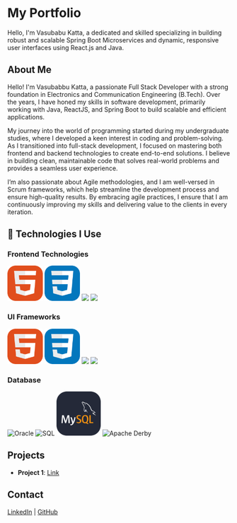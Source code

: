 # My Portfolio
Hello, I'm Vasubabu Katta, a dedicated and skilled specializing in building robust and scalable Spring Boot Microservices and dynamic, responsive user interfaces using React.js and Java.

## About Me
Hello! I'm Vasubabbu Katta, a passionate Full Stack Developer with a strong foundation in Electronics and Communication Engineering (B.Tech). Over the years, I have honed my skills in software development, primarily working with Java, ReactJS, and Spring Boot to build scalable and efficient applications.

My journey into the world of programming started during my undergraduate studies, where I developed a keen interest in coding and problem-solving. As I transitioned into full-stack development, I focused on mastering both frontend and backend technologies to create end-to-end solutions. I believe in building clean, maintainable code that solves real-world problems and provides a seamless user experience.

I’m also passionate about Agile methodologies, and I am well-versed in Scrum frameworks, which help streamline the development process and ensure high-quality results. By embracing agile practices, I ensure that I am continuously improving my skills and delivering value to the clients in every iteration.

## 🚀 Technologies I Use

### Frontend Technologies  
<p align="left">
  <img src="https://github.com/tandpfun/skill-icons/blob/main/icons/HTML.svg" width="80">
  <img src="https://github.com/tandpfun/skill-icons/blob/main/icons/CSS.svg" width="80">
  <img src="https://upload.wikimedia.org/wikipedia/commons/6/6a/JavaScript-logo.png" width="80">
  <img src="https://upload.wikimedia.org/wikipedia/commons/a/a7/React-icon.svg" width="80">
</p>

### UI Frameworks  
<p align="left">
  <img src="https://github.com/tandpfun/skill-icons/blob/main/icons/HTML.svg" width="80">
  <img src="https://github.com/tandpfun/skill-icons/blob/main/icons/CSS.svg" width="80">
  <img src="https://upload.wikimedia.org/wikipedia/commons/6/6a/JavaScript-logo.png" width="80">
  <img src="https://upload.wikimedia.org/wikipedia/commons/a/a7/React-icon.svg" width="80">
</p>

### Database  
<p align="left">
  <img src="https://upload.wikimedia.org/wikipedia/commons/5/50/Oracle_logo.svg" width="100" title="Oracle"> 
  <img src="https://upload.wikimedia.org/wikipedia/en/6/68/SQL_logo.png" width="80" title="SQL"> 
  <img src="https://raw.githubusercontent.com/tandpfun/skill-icons/65dea6c4eaca7da319e552c09f4cf5a9a8dab2c8/icons/MySQL-Dark.svg" width="100" title="MySQL"> 
  <img src="https://db.apache.org/derby/images/ApacheDerby_Logo.svg" width="100" title="Apache Derby"> 
</p>


## Projects
- **Project 1**: [Link](https://github.com/your-repo)


## Contact
[LinkedIn](https://www.linkedin.com/in/katta-vasubabu-6b5142229/) | [GitHub](https://github.com/VASUBABUKATTA)
